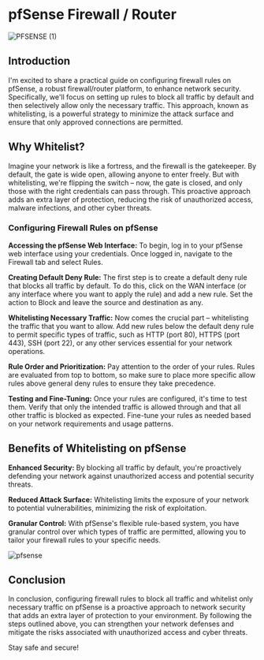 # pfSense Firewall / Router

![PFSENSE (1)](https://github.com/rasheedjimoh/pfsense/assets/157264080/f7cc2526-1f31-46bb-ad95-afaef7cd14b8)

## Introduction
I'm excited to share a practical guide on configuring firewall rules on pfSense, a robust firewall/router platform, to enhance network security. Specifically, we'll focus on setting up rules to block all traffic by default and then selectively allow only the necessary traffic. This approach, known as whitelisting, is a powerful strategy to minimize the attack surface and ensure that only approved connections are permitted.

## Why Whitelist?

Imagine your network is like a fortress, and the firewall is the gatekeeper. By default, the gate is wide open, allowing anyone to enter freely. But with whitelisting, we're flipping the switch – now, the gate is closed, and only those with the right credentials can pass through. This proactive approach adds an extra layer of protection, reducing the risk of unauthorized access, malware infections, and other cyber threats.

### Configuring Firewall Rules on pfSense

**Accessing the pfSense Web Interface:** To begin, log in to your pfSense web interface using your credentials. Once logged in, navigate to the Firewall tab and select Rules.

**Creating Default Deny Rule:** The first step is to create a default deny rule that blocks all traffic by default. To do this, click on the WAN interface (or any interface where you want to apply the rule) and add a new rule. Set the action to Block and leave the source and destination as any.

**Whitelisting Necessary Traffic:** Now comes the crucial part – whitelisting the traffic that you want to allow. Add new rules below the default deny rule to permit specific types of traffic, such as HTTP (port 80), HTTPS (port 443), SSH (port 22), or any other services essential for your network operations.

**Rule Order and Prioritization:** Pay attention to the order of your rules. Rules are evaluated from top to bottom, so make sure to place more specific allow rules above general deny rules to ensure they take precedence.

**Testing and Fine-Tuning:** Once your rules are configured, it's time to test them. Verify that only the intended traffic is allowed through and that all other traffic is blocked as expected. Fine-tune your rules as needed based on your network requirements and usage patterns.

## Benefits of Whitelisting on pfSense

**Enhanced Security:** By blocking all traffic by default, you're proactively defending your network against unauthorized access and potential security threats.

**Reduced Attack Surface:** Whitelisting limits the exposure of your network to potential vulnerabilities, minimizing the risk of exploitation.

**Granular Control:** With pfSense's flexible rule-based system, you have granular control over which types of traffic are permitted, allowing you to tailor your firewall rules to your specific needs.

![pfsense](https://github.com/rasheedjimoh/pfsense/assets/157264080/885c31b2-d8cf-4bf7-b629-64f1ed7b4251)


## Conclusion
In conclusion, configuring firewall rules to block all traffic and whitelist only necessary traffic on pfSense is a proactive approach to network security that adds an extra layer of protection to your environment. By following the steps outlined above, you can strengthen your network defenses and mitigate the risks associated with unauthorized access and cyber threats.

Stay safe and secure!
